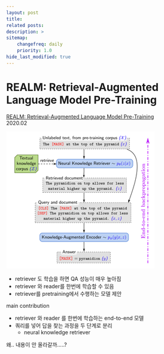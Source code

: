 ```yaml
---
layout: post
title: 
related posts:
description: >
sitemap:
    changefreq: daily
    priority: 1.0
hide_last_modified: true
---
```



# REALM: Retrieval-Augmented Language Model Pre-Training

[REALM: Retrieval-Augmented Language Model Pre-Training](https://arxiv.org/pdf/2002.0890) \
2020.02

![](/assets/img/ai/llm10/1.png)

- retriever 도 학습을 하면 QA 성능이 매우 높아짐
- retriever 와 reader를 한번에 학습할 수 있음
- retriever를 pretraining에서 수행하는 모델 제안

main contribution
- retriever 와 reader 를 한번에 학습하는 end-to-end 모델
- 쿼리를 넣어 답을 찾는 과정을 두 단계로 분리
  - neural knowledge retriever


왜.. 내용이 안 올라갈까.....?